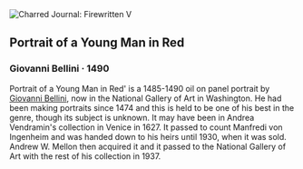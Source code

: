 <div class="artwork-of-the-day">
  <div class="container">
    <div class="img-wrapper">
      <img
        src="https://uploads5.wikiart.org/images/giovanni-bellini/portrait-of-a-young-man-in-red-1490.jpg!Large.jpg"
        alt="Charred Journal: Firewritten V" />
    </div>
    <div class="artwork-detail">
      <div class="artwork-origin"> 
        <h2 class="artwork-name">Portrait of a Young Man in Red</h2>
        <h3 class="artist">
          Giovanni Bellini
                    ·  1490
        </h3>
      </div>
      <p class="description">
        <span class="artwork-description-text ng-binding" ng-bind-html="viewModel.ArtworkOfTheDay.Description | unsafe">Portrait of a Young Man in Red' is a 1485-1490 oil on panel portrait by <a target="_blank" href="/en/giovanni-bellini">Giovanni Bellini</a>, now in the National Gallery of Art in Washington. He had been making portraits since 1474 and this is held to be one of his best in the genre, though its subject is unknown. It may have been in Andrea Vendramin's collection in Venice in 1627. It passed to count Manfredi von Ingenheim and was handed down to his heirs until 1930, when it was sold. Andrew W. Mellon then acquired it and it passed to the National Gallery of Art with the rest of his collection in 1937.</span>
                        <div class="text-shadow-container" ng-show="showShadow" style=""></div>
      </p>
    </div>
  </div>

</div>
